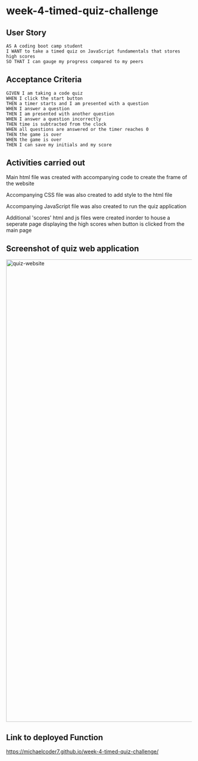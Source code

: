 # week-4-timed-quiz-challenge

## User Story

```
AS A coding boot camp student
I WANT to take a timed quiz on JavaScript fundamentals that stores high scores
SO THAT I can gauge my progress compared to my peers
```

## Acceptance Criteria

```
GIVEN I am taking a code quiz
WHEN I click the start button
THEN a timer starts and I am presented with a question
WHEN I answer a question
THEN I am presented with another question
WHEN I answer a question incorrectly
THEN time is subtracted from the clock
WHEN all questions are answered or the timer reaches 0
THEN the game is over
WHEN the game is over
THEN I can save my initials and my score
```

## Activities carried out

Main html file was created with accompanying code to create the frame of the website

Accompanying CSS file was also created to add style to the html file

Accompanying JavaScript file was also created to run the quiz application

Additional 'scores' html and js files were created inorder to house a seperate page displaying the high scores when button is clicked from the main page

## Screenshot of quiz web application

<img width="1255" alt="quiz-website" src="https://github.com/michaelcoder7/week-4-timed-quiz-challenge/assets/128432461/77015313-3cc1-4062-b62c-89b5c9614057">

## Link to deployed Function

https://michaelcoder7.github.io/week-4-timed-quiz-challenge/
